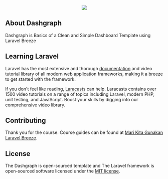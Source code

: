<p align="center"><a href="https://www.instagram.com/jusanomalic/" target="_blank"><img src="https://cdn.dribbble.com/users/4674024/screenshots/9512223/media/c00fe1de57846d2e581df0a273ebe976.png?compress=1&resize=100x100"></a></p>

## About Dashgraph

Dashgraph is Basics of a Clean and Simple Dashboard Template using Laravel Breeze

## Learning Laravel

Laravel has the most extensive and thorough [documentation](https://laravel.com/docs) and video tutorial library of all modern web application frameworks, making it a breeze to get started with the framework.

If you don't feel like reading, [Laracasts](https://laracasts.com) can help. Laracasts contains over 1500 video tutorials on a range of topics including Laravel, modern PHP, unit testing, and JavaScript. Boost your skills by digging into our comprehensive video library.

## Contributing

Thank you for the course. Course guides can be found at [Mari Kita Gunakan Laravel Breeze](https://parsinta.com/series/mari-kita-gunakan-laravel-breeze-0MLVWW).

## License

The Dashgraph is open-sourced template and The Laravel framework is open-sourced software licensed under the [MIT license](https://opensource.org/licenses/MIT).
